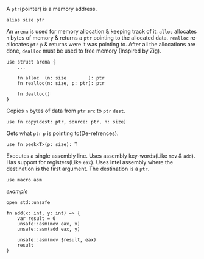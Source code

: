 A `ptr`(pointer) is a memory address.
```
alias size ptr
```

An `arena` is used for memory allocation & keeping track of it. `alloc` allocates `n` bytes of memory & returns a `ptr` pointing to the allocated data. `realloc` re-allocates `ptr` `p` & returns were it was pointing to. After all the allocations are done, `dealloc` must be used to free memory (Inspired by Zig).
```
use struct arena {
    ...

    fn alloc  (n: size        ): ptr
    fn realloc(n: size, p: ptr): ptr

    fn dealloc()
}
```

Copies `n` bytes of data from `ptr` `src` to `ptr` `dest`.
```
use fn copy(dest: ptr, source: ptr, n: size)
```

Gets what `ptr` `p` is pointing to(De-refrences).
```
use fn peek<T>(p: size): T
```

Executes a single assembly line. Uses assembly key-words(Like `mov` & `add`). Has support for registers(Like `eax`). Uses Intel assembly where the destination is the first argument. The destination is a `ptr`.
```
use macro asm
```
*example*
```
open std::unsafe

fn add(x: int, y: int) => {
    var result = 0
    unsafe::asm(mov eax, x)
    unsafe::asm(add eax, y)

    unsafe::asm(mov $result, eax)
    result
}
```
